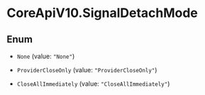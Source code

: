 # CoreApiV10.SignalDetachMode

## Enum


* `None` (value: `"None"`)

* `ProviderCloseOnly` (value: `"ProviderCloseOnly"`)

* `CloseAllImmediately` (value: `"CloseAllImmediately"`)


